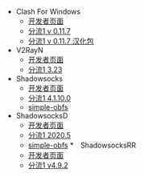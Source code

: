* Clash For Windows
  * [开发者页面](https://github.com/Fndroid/clash_for_windows_pkg/releases)
  * [分流1 v 0.11.7](https://share.weiyun.com/yhL7Q61O)
  * [分流1 v 0.11.7 汉化包](https://share.weiyun.com/yhL7Q61O)
* V2RayN
  * [开发者页面](https://github.com/2dust/v2rayN/releases)
  * [分流1 3.23](https://share.weiyun.com/1SVxCvqb)
* Shadowsocks
  * [开发者页面](https://github.com/shadowsocks/shadowsocks-windows/releases)
  * [分流1 4.1.10.0](https://share.weiyun.com/wxarPn2h)
  * [simple-obfs](https://share.weiyun.com/SpJU2FLj)
* ShadowsocksD
  * [开发者页面](https://github.com/TheCGDF/SSD-Windows/releases)
  * [分流1 2020.5](https://share.weiyun.com/US2dON25)
  * [simple-obfs](https://share.weiyun.com/SpJU2FLj)
*　ShadowsocksRR
  * [开发者页面](https://github.com/shadowsocksrr/shadowsocksr-csharp/releases)
  * [分流1 v4.9.2](https://share.weiyun.com/wNWTdQdD)
